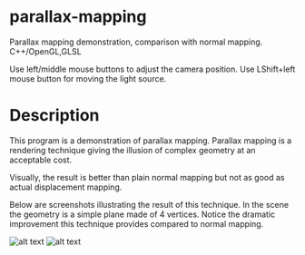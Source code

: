 # parallax-mapping
Parallax mapping demonstration, comparison with normal mapping. C++/OpenGL,GLSL

Use left/middle mouse buttons to adjust the camera position. Use LShift+left mouse button for moving the light source.


# Description
This program is a demonstration of parallax mapping. Parallax mapping is a rendering technique giving the illusion of complex geometry at an acceptable cost.

Visually, the result is better than plain normal mapping but not as good as actual displacement mapping.

Below are screenshots illustrating the result of this technique. In the scene the geometry is a simple plane made of 4 vertices. Notice the dramatic improvement this technique provides compared to normal mapping.

![alt text](screenshots/result1 "Comparison 1")
![alt text](screenshots/result2 "Comparison 2")


